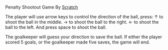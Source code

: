 Penalty Shootout Game By <a href="https://scratch.mit.edu/">Scratch</a>

The player will use arrow keys to control the direction of the ball, press:
↑ to shoot the ball in the middle.
→ to shoot the ball to the right.
← to shoot the ball to the left.
And press space to shoot the ball.

The goalkeeper will guess your direction to save the ball.
If either the player scored 5 goals, or the goalkeeper made five saves, the game will end.
